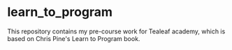 learn_to_program
================

This repository contains my pre-course work for Tealeaf academy, which is based on Chris Pine's Learn to Program book.
